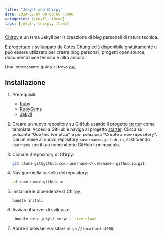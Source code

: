 ```yaml
---
title: "Jekyll and Chirpy"
date: 2024-12-07 00:00:00 +0000
categories: [jekyll, theme]
tags: [jekyll, chirpy, theme]
---
```

[Chirpy](https://chirpy.cotes.page/) è un tema Jekyll per la creazione di blog personali di natura tecnica.

È progettato e sviluppato da [Cotes Chung](https://cotes.info/) ed è disponibile gratuitamente e può essere utilizzato per creare blog personali, progetti open source, documentazione tecnica e altro ancora.

Una interessante guida si trova [qui](https://www.osotechie.com/posts/Blog-as-Code-Part1/).


## Installazione

1. Prerequisiti:
   - [Ruby](https://www.ruby-lang.org/en/downloads/)
   - [RubyGems](https://rubygems.org/pages/download)
   - [Jekyll](https://jekyllrb.com/docs/installation/)

2. Creare un nuovo repository su GitHub usando il progetto [starter](https://github.com/cotes2020/chirpy-starter) come template.
Accedi a GitHub e naviga al progetto [starter](https://github.com/cotes2020/chirpy-starter). Clicca sul pulsante "Use this template" e poi seleziona "Create a new repository".
Dai un nome al nuovo repository `<username>.github.io`, sostituendo `username` con il tuo nome utente GitHub in minuscolo.

3. Clonare il repository di Chirpy:

   ```bash
   git clone git@github.com:<username>/<username>.github.io.git
    ```
4. Navigare nella cartella del repository:

   ```bash
   cd <username>.github.io
   ```
5. Installare le dipendenze di Chirpy:

   ```bash
   bundle install
   ```
6. Avviare il server di sviluppo:

   ```bash
    bundle exec jekyll serve --livereload
    ```
7. Aprire il browser e visitare `http://localhost:4000`.

